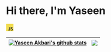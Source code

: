 
# Hi there, I'm Yaseen 

<code><img height="20" src="https://raw.githubusercontent.com/github/explore/80688e429a7d4ef2fca1e82350fe8e3517d3494d/topics/javascript/javascript.png"></code>

| <a href="#"><img align="center" src="https://github-readme-stats.vercel.app/api?username=akbari4yaseen&show_icons=true&include_all_commits=true&theme=buefy&hide_border=true" alt="Yaseen Akbari's github stats" /></a> | <a href="#"><img align="center" src="https://github-readme-stats.vercel.app/api/top-langs/?username=akbari4yaseen&layout=compact&theme=buefy&hide_border=true" /></a> |
| ------------- | ------------- |
